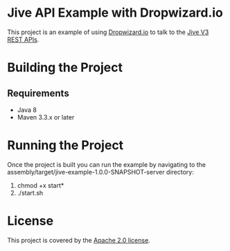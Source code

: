 # Jive API Example with Dropwizard.io
This project is an example of using [Dropwizard.io](http://www.dropwizard.io) to talk to the 
[Jive V3 REST APIs](https://developers.jivesoftware.com/api/v3/cloud/rest/).

# Building the Project

## Requirements
* Java 8
* Maven 3.3.x or later

# Running the Project
Once the project is built you can run the example by navigating to the assembly/target/jive-example-1.0.0-SNAPSHOT-server directory:
1. chmod +x start*
2. ./start.sh

# License
This project is covered by the [Apache 2.0 license](http://www.apache.org/licenses/LICENSE-2.0).
